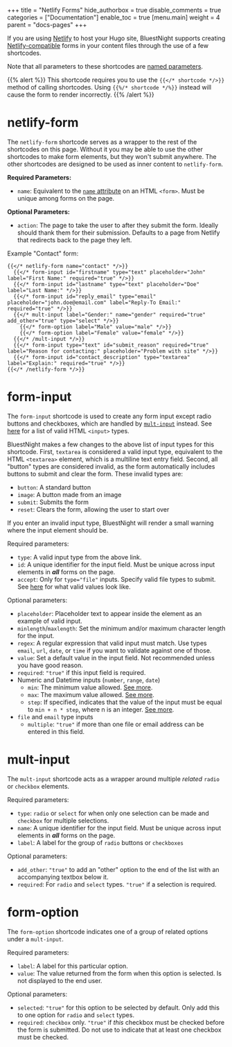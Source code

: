 +++
title = "Netlify Forms"
hide_authorbox = true
disable_comments = true
categories = ["Documentation"]
enable_toc = true
[menu.main]
  weight = 4
  parent = "docs-pages"
+++

If you are using [Netlify](https://netlify.com) to host your Hugo site, BluestNight supports creating [Netlify-compatible](https://www.netlify.com/docs/form-handling/) forms in your content files through the use of a few shortcodes.

Note that all parameters to these shortcodes are [named parameters](https://gohugo.io/templates/shortcode-templates/#positional-vs-named-parameters).

{{% alert %}}
This shortcode requires you to use the `{{</* shortcode */>}}` method of calling shortcodes. Using `{{%/* shortcode */%}}` instead will cause the form to render incorrectly.
{{% /alert %}}

# netlify-form

The `netlify-form` shortcode serves as a wrapper to the rest of the shortcodes on this page. Without it you may be able to use the other shortcodes to make form elements, but they won't submit anywhere. The other shortcodes are designed to be used as inner content to `netlify-form`.

**Required Parameters:**

- `name`: Equivalent to the [`name` attribute](https://developer.mozilla.org/en-US/docs/Web/HTML/Element/form#attr-name) on an HTML `<form>`. Must be unique among forms on the page.

**Optional Parameters:**

- `action`: The page to take the user to after they submit the form. Ideally should thank them for their submission. Defaults to a page from Netlify that redirects back to the page they left.

Example "Contact" form:

```
{{</* netlify-form name="contact" */>}}
  {{</* form-input id="firstname" type="text" placeholder="John" label="First Name:" required="true" */>}}
  {{</* form-input id="lastname" type="text" placeholder="Doe" label="Last Name:" */>}}
  {{</* form-input id="reply_email" type="email" placeholder="john.doe@email.com" label="Reply-To Email:" required="true" */>}}
  {{</* mult-input label="Gender:" name="gender" required="true" add_other="true" type="select" */>}}
    {{</* form-option label="Male" value="male" */>}}
    {{</* form-option label="Female" value="female" */>}}
  {{</* /mult-input */>}}
  {{</* form-input type="text" id="submit_reason" required="true" label="Reason for contacting:" placeholder="Problem with site" */>}}
  {{</* form-input id="contact_description" type="textarea" label="Explain:" required="true" */>}}
{{</* /netlify-form */>}}
```

# form-input

The `form-input` shortcode is used to create any form input except radio buttons and checkboxes, which are handled by [`mult-input`](#mult-input) instead. See [here](https://developer.mozilla.org/en-US/docs/Web/HTML/Element/input#Form_<input>_types) for a list of valid HTML `<input>` types.

BluestNight makes a few changes to the above list of input types for this shortcode. First, `textarea` is considered a valid input type, equivalent to the HTML `<textarea>` element, which is a multiline text entry field. Second, all "button" types are considered invalid, as the form automatically includes buttons to submit and clear the form. These invalid types are:

- `button`: A standard button
- `image`: A button made from an image
- `submit`: Submits the form
- `reset`: Clears the form, allowing the user to start over

If you enter an invalid input type, BluestNight will render a small warning where the input element should be.

Required parameters:

- `type`: A valid input type from the above link.
- `id`: A unique identifier for the input field. Must be unique across input elements in ***all*** forms on the page.
- `accept`: Only for `type="file"` inputs. Specify valid file types to submit. See [here](https://developer.mozilla.org/en-US/docs/Web/HTML/Element/input#attr-accept) for what valid values look like.

Optional parameters:

- `placeholder`: Placeholder text to appear inside the element as an example of valid input.
- `minlength`/`maxlength`: Set the minimum and/or maximum character length for the input.
- `regex`: A regular expression that valid input must match. Use types `email`, `url`, `date`, or `time` if you want to validate against one of those.
- `value`: Set a default value in the input field. Not recommended unless you have good reason.
- `required`: `"true"` if this input field is required.
- Numeric and Datetime inputs (`number`, `range`, `date`)
  - `min`: The minimum value allowed. [See more](https://developer.mozilla.org/en-US/docs/Web/HTML/Element/input#attr-min).
  - `max`: The maximum value allowed. [See more](https://developer.mozilla.org/en-US/docs/Web/HTML/Element/input#attr-max).
  - `step`: If specified, indicates that the value of the input must be equal to `min + n * step`, where n is an integer. [See more](https://developer.mozilla.org/en-US/docs/Web/HTML/Element/input#attr-step).
- `file` and `email` type inputs
  - `multiple`: `"true"` if more than one file or email address can be entered in this field.

# mult-input

The `mult-input` shortcode acts as a wrapper around multiple *related* `radio` or `checkbox` elements.

Required parameters:

- `type`: `radio` or `select` for when only one selection can be made and `checkbox` for multiple selections.
- `name`: A unique identifier for the input field. Must be unique across input elements in ***all*** forms on the page.
- `label`: A label for the group of `radio` buttons or `checkboxes`

Optional parameters:

- `add_other`: `"true"` to add an "other" option to the end of the list with an accompanying textbox below it.
- `required`: For `radio` and `select` types. `"true"` if a selection is required.

# form-option

The `form-option` shortcode indicates one of a group of related options under a `mult-input`.

Required parameters:

- `label`: A label for this particular option.
- `value`: The value returned from the form when this option is selected. Is not displayed to the end user.

Optional parameters:

- `selected`: `"true"` for this option to be selected by default. Only add this to one option for `radio` and `select` types.
- `required`: `checkbox` only. `"true"` if *this* checkbox must be checked before the form is submitted. Do not use to indicate that at least one checkbox must be checked.
